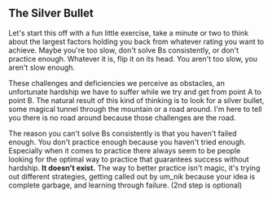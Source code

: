 ## The Silver Bullet

Let's start this off with a fun little exercise, take a minute or two to think about the largest factors holding you back from whatever rating you want to achieve. Maybe you're too slow, don't solve Bs consistently, or don't practice enough. Whatever it is, flip it on its head. You aren't too slow, you aren't slow enough.

These challenges and deficiencies we perceive as obstacles, an unfortunate hardship we have to suffer while we try and get from point A to point B. The natural result of this kind of thinking is to look for a silver bullet, some magical tunnel through the mountain or a road around. I'm here to tell you there is no road around because those challenges are the road.

The reason you can't solve Bs consistently is that you haven't failed enough. You don't practice enough because you haven't tried enough. Especially when it comes to practice there always seem to be people looking for the optimal way to practice that guarantees success without hardship. __It doesn't exist.__ The way to better practice isn't magic, it's trying out different strategies, getting called out by um_nik because your idea is complete garbage, and learning through failure. (2nd step is optional)